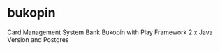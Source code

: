 bukopin
=======

Card Management System Bank Bukopin with Play Framework 2.x Java Version and Postgres
